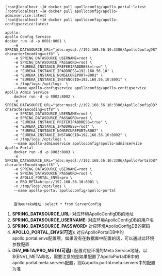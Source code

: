 



```shell
[root@localhost ~]# docker pull apolloconfig/apollo-portal:latest
[root@localhost ~]# docker pull apolloconfig/apollo-adminservice:latest
[root@localhost ~]# docker pull apolloconfig/apollo-configservice:latest

appllo:
Apollo Config Service
docker run -d -p 8001:8001 \
    -e SPRING_DATASOURCE_URL="jdbc:mysql://192.168.56.10:3306/ApolloConfigDB?characterEncoding=utf8" \
    -e SPRING_DATASOURCE_USERNAME=root \
    -e SPRING_DATASOURCE_PASSWORD=root \
    -e "EUREKA_INSTANCE_PREFERIPADDRESS=true" \
    -e "EUREKA_INSTANCE_IPADDRESS=192.168.56.10" \
    -e "EUREKA_INSTANCE_NONSECUREPORT=8001" \
    -e "EUREKA_INSTANCE_INSTANCEID=192.168.56.10:8001" \
    -v /tmp/logs:/opt/logs  \
    --name apollo-configservice apolloconfig/apollo-configservice
Apollo Admin Service
    docker run -d -p 8002:8002 \
    -e SPRING_DATASOURCE_URL="jdbc:mysql://192.168.56.10:3306/ApolloConfigDB?characterEncoding=utf8" \
    -e SPRING_DATASOURCE_USERNAME=root \
    -e SPRING_DATASOURCE_PASSWORD=root \
    -e "EUREKA_INSTANCE_PREFERIPADDRESS=true" \
    -e "EUREKA_INSTANCE_IPADDRESS=root" \
    -e "EUREKA_INSTANCE_NONSECUREPORT=8002" \
    -e "EUREKA_INSTANCE_INSTANCEID=192.168.56.10:8002" \
    -v /tmp/logs:/opt/logs \
    --name apollo-adminservice apolloconfig/apollo-adminservice
Apollo Portal
    docker run -d -p 8003:8003 \
    -e SPRING_DATASOURCE_URL="jdbc:mysql://192.168.56.10:3306/ApolloPortalDB?characterEncoding=utf8" \
    -e SPRING_DATASOURCE_USERNAME=root \
    -e SPRING_DATASOURCE_PASSWORD=root \
    -e APOLLO_PORTAL_ENVS=pro \
    -e PRO_META=http://192.168.56.10:8001 \
    -v /tmp/logs:/opt/logs \
    --name apollo-portal apolloconfig/apollo-portal
    
    
    查询eureka地址：select * from ServerConfig
```

1. **SPRING_DATASOURCE_URL:** 对应环境ApolloConfigDB的地址
2. **SPRING_DATASOURCE_USERNAME:** 对应环境ApolloConfigDB的用户名
3. **SPRING_DATASOURCE_PASSWORD:** 对应环境ApolloConfigDB的密码
4. **APOLLO_PORTAL_ENVS(可选):** 对应ApolloPortalDB中的apollo.portal.envs配置项，如果没有在数据库中配置的话，可以通过此环境参数配置
5. **DEV_META/PRO_META(可选):** 配置对应环境的Meta Service地址，以${ENV}_META命名，需要注意的是如果配置了ApolloPortalDB中的apollo.portal.meta.servers配置，则以apollo.portal.meta.servers中的配置为准